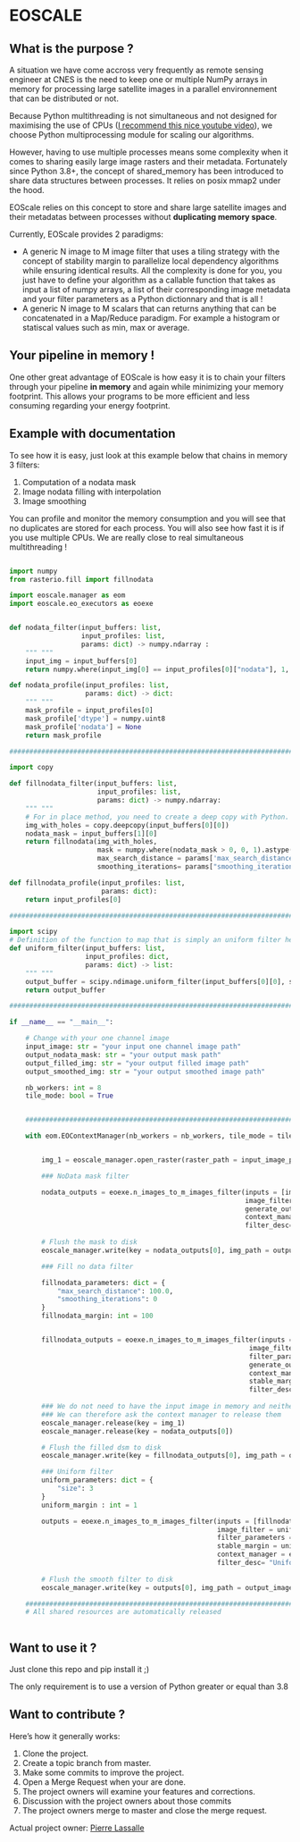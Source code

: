 # EOSCALE

## What is the purpose ?

A situation we have come accross very frequently as remote sensing engineer at CNES is the need to keep one or multiple NumPy arrays in memory for processing large satellite images in a parallel environnement that can be distributed or not.

Because Python multithreading is not simultaneous and not designed for maximising the use of CPUs ([I recommend this nice youtube video](https://www.youtube.com/watch?v=AZnGRKFUU0c)), we choose Python multiprocessing module for scaling our algorithms.

However, having to use multiple processes means some complexity when it comes to sharing easily large image rasters and their metadata. Fortunately since Python 3.8+, the concept of shared_memory has been introduced to share data structures between processes. It relies on posix mmap2 under the hood.

EOScale relies on this concept to store and share large satellite images and their metadatas between processes without **duplicating memory space**.

Currently, EOScale provides 2 paradigms: 
- A generic N image to M image filter that uses a tiling strategy with the concept of stability margin to parallelize local dependency algorithms while ensuring identical results. All the complexity is done for you, you just have to define your algorithm as a callable function that takes as input a list of numpy arrays, a list of their corresponding image metadata and your filter parameters as a Python dictionnary and that is all !
- A generic N image to M scalars that can returns anything that can be concatenated in a Map/Reduce paradigm. For example a histogram or statiscal values such as min, max or average.

## Your pipeline in memory !

One other great advantage of EOScale is how easy it is to chain your filters through your pipeline **in memory** and again while minimizing your memory footprint. This allows your programs to be more efficient and less consuming regarding your energy footprint. 

## Example with documentation

To see how it is easy, just look at this example below that chains in memory 3 filters:
1. Computation of a nodata mask
1. Image nodata filling with interpolation
1. Image smoothing

You can profile and monitor the memory consumption and you will see that no duplicates are stored for each process. You will also see how fast it is if you use multiple CPUs. We are really close to real simultaneous multithreading !

```python

import numpy
from rasterio.fill import fillnodata

import eoscale.manager as eom
import eoscale.eo_executors as eoexe


def nodata_filter(input_buffers: list, 
                  input_profiles: list, 
                  params: dict) -> numpy.ndarray :
    """ """
    input_img = input_buffers[0]
    return numpy.where(input_img[0] == input_profiles[0]["nodata"], 1, 0 ).astype(numpy.uint8)

def nodata_profile(input_profiles: list,
                   params: dict) -> dict:
    """ """
    mask_profile = input_profiles[0]
    mask_profile['dtype'] = numpy.uint8
    mask_profile['nodata'] = None
    return mask_profile

###############################################################################################

import copy

def fillnodata_filter(input_buffers: list,
                      input_profiles: list,
                      params: dict) -> numpy.ndarray:
    """ """
    # For in place method, you need to create a deep copy with Python.
    img_with_holes = copy.deepcopy(input_buffers[0][0])
    nodata_mask = input_buffers[1][0]
    return fillnodata(img_with_holes, 
                      mask = numpy.where(nodata_mask > 0, 0, 1).astype(numpy.uint8), 
                      max_search_distance = params['max_search_distance'],
                      smoothing_iterations= params["smoothing_iterations"])

def fillnodata_profile(input_profiles: list,
                       params: dict):
    return input_profiles[0]

###############################################################################################

import scipy
# Definition of the function to map that is simply an uniform filter here
def uniform_filter(input_buffers: list, 
                   input_profiles: dict, 
                   params: dict) -> list:
    """ """
    output_buffer = scipy.ndimage.uniform_filter(input_buffers[0][0], size=params["size"])
    return output_buffer

##############################################################################################

if __name__ == "__main__":

    # Change with your one channel image
    input_image: str = "your input one channel image path"
    output_nodata_mask: str = "your output mask path"
    output_filled_img: str = "your output filled image path"
    output_smoothed_img: str = "your output smoothed image path"

    nb_workers: int = 8
    tile_mode: bool = True


    #############################################################################################################################

    with eom.EOContextManager(nb_workers = nb_workers, tile_mode = tile_mode) as eoscale_manager:


        img_1 = eoscale_manager.open_raster(raster_path = input_image_path)

        ### NoData mask filter

        nodata_outputs = eoexe.n_images_to_m_images_filter(inputs = [img_1],
                                                           image_filter = nodata_filter,
                                                           generate_output_profiles = nodata_profile,
                                                           context_manager = eoscale_manager,
                                                           filter_desc= "Nodata processing...")
        
        # Flush the mask to disk
        eoscale_manager.write(key = nodata_outputs[0], img_path = output_nodata_mask)

        ### Fill no data filter

        fillnodata_parameters: dict = {
            "max_search_distance": 100.0,
            "smoothing_iterations": 0
        }
        fillnodata_margin: int = 100


        fillnodata_outputs = eoexe.n_images_to_m_images_filter(inputs = [img_1, nodata_outputs[0]],
                                                            image_filter = fillnodata_filter,
                                                            filter_parameters = fillnodata_parameters,
                                                            generate_output_profiles = fillnodata_profile,
                                                            context_manager = eoscale_manager,
                                                            stable_margin = fillnodata_margin,
                                                            filter_desc= "Fill nodata processing...")
        
        ### We do not need to have the input image in memory and neither the mask for the next filter
        ### We can therefore ask the context manager to release them
        eoscale_manager.release(key = img_1)
        eoscale_manager.release(key = nodata_outputs[0])

        # Flush the filled dsm to disk
        eoscale_manager.write(key = fillnodata_outputs[0], img_path = output_filled_dsm)

        ### Uniform filter
        uniform_parameters: dict = {
            "size": 3
        }
        uniform_margin : int = 1

        outputs = eoexe.n_images_to_m_images_filter(inputs = [fillnodata_outputs[0]], 
                                                    image_filter = uniform_filter,
                                                    filter_parameters = uniform_parameters,
                                                    stable_margin = uniform_margin,
                                                    context_manager = eoscale_manager,
                                                    filter_desc= "Uniform filter processing...")
        
        # Flush the smooth filter to disk
        eoscale_manager.write(key = outputs[0], img_path = output_image_path)

    #############################################################################################################################
    # All shared resources are automatically released



```

## Want to use it ?

Just clone this repo and pip install it ;)

The only requirement is to use a version of Python greater or equal than 3.8

## Want to contribute ?

Here’s how it generally works:


1. Clone the project.
2. Create a topic branch from master.
3. Make some commits to improve the project.
4. Open a Merge Request when your are done.
5. The project owners will examine your features and corrections.
6. Discussion with the project owners about those commits
7. The project owners merge to master and close the merge request.

Actual project owner: [Pierre Lassalle](pierre.lassalle@cnes.fr)



